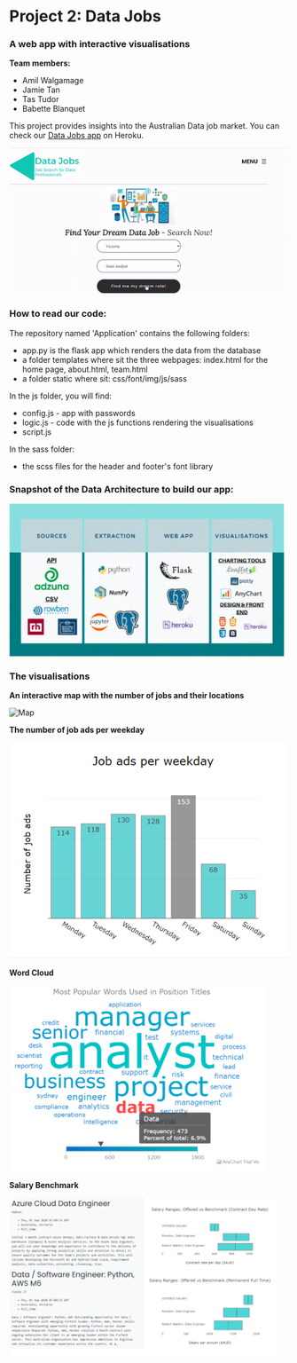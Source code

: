 # Project 2: Data Jobs #
### A web app with interactive visualisations ###

**Team members:**
- Amil Walgamage
- Jamie Tan
- Tas Tudor
- Babette Blanquet

This project provides insights into the Australian Data job market. You can check our [Data Jobs app](https://datajobs-au.herokuapp.com/) on Heroku.

![App](Application/static/img/website-gif.gif)

### How to read our code: ###

The repository named 'Application' contains the following folders:
- app.py is the flask app which renders the data from the database
- a folder templates where sit the three webpages: index.html for the home page, about.html, team.html
- a folder static where sit: css/font/img/js/sass

In the js folder, you will find:
- config.js - app with passwords
- logic.js - code with the js functions rendering the visualisations
- script.js

In the sass folder:
- the scss files for the header and footer's font library

### Snapshot of the Data Architecture to build our app: ###

![DataArchitecture](Application/static/img/dataArchitecture.PNG)

### The visualisations ###

**An interactive map with the number of jobs and their locations**

![Map](Application/static/img/map-1loop.gif)

**The number of job ads per weekday**

![jobAdsWeekday](Application/static/img/weekdays.PNG)

**Word Cloud**

![WordCloud](Application/static/img/wordcloud.PNG)

**Salary Benchmark**

![Benchmark](Application/static/img/benchmark.PNG)

